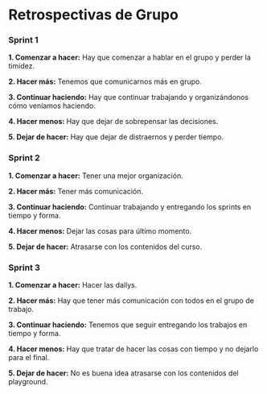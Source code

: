 # Retrospectivas de Grupo

### Sprint 1

**1. Comenzar a hacer:** Hay que comenzar a hablar en el grupo y perder la timidez.

**2. Hacer más:** Tenemos que comunicarnos más en grupo.

**3. Continuar haciendo:** Hay que continuar trabajando y organizándonos cómo veníamos haciendo.

**4. Hacer menos:** Hay que dejar de sobrepensar las decisiones.

**5. Dejar de hacer:** Hay que dejar de distraernos y perder tiempo.

### Sprint 2

**1. Comenzar a hacer:** Tener una mejor organización.

**2. Hacer más:** Tener más comunicación.

**3. Continuar haciendo:** Continuar trabajando y entregando los sprints en tiempo y forma.

**4. Hacer menos:** Dejar las cosas para último momento.

**5. Dejar de hacer:** Atrasarse con los contenidos del curso.

### Sprint 3

**1. Comenzar a hacer:** Hacer las dailys.

**2. Hacer más:** Hay que tener más comunicación con todos en el grupo de trabajo.

**3. Continuar haciendo:** Tenemos que seguir entregando los trabajos en tiempo y forma.

**4. Hacer menos:** Hay que tratar de hacer las cosas con tiempo y no dejarlo para el final.

**5. Dejar de hacer:** No es buena idea atrasarse con los contenidos del playground.
